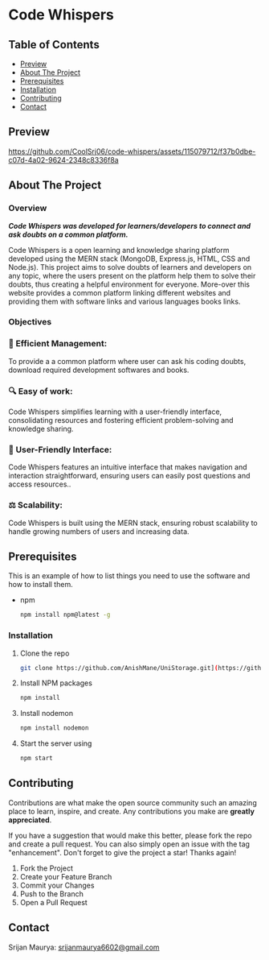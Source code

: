 # Code Whispers

## Table of Contents
- [Preview](#preview)
- [About The Project](#about-the-project)
- [Prerequisites](#prerequisites)
- [Installation](#installation)
- [Contributing](#contributing)
- [Contact](#contact)

## Preview

https://github.com/CoolSrj06/code-whispers/assets/115079712/f37b0dbe-c07d-4a02-9624-2348c8336f8a

## About The Project
### Overview

***Code Whispers was developed for learners/developers to connect and ask doubts on a common platform.***


Code Whispers is a open learning and knowledge sharing platform developed using the MERN stack (MongoDB, Express.js, HTML, CSS and Node.js). This project aims to solve doubts of learners and developers on any topic, where the users present on the platform help them to solve their doubts, thus creating a helpful environment for everyone. More-over this website provides a common platform linking different websites and providing them with software links and various languages books links.

### Objectives
### 🚀 Efficient Management: 
To provide a a common platform where user can ask his coding doubts, download required development softwares and books.
### 🔍 Easy of work: 
Code Whispers simplifies learning with a user-friendly interface, consolidating resources and fostering efficient problem-solving and knowledge sharing.
### 🎨 User-Friendly Interface: 
Code Whispers features an intuitive interface that makes navigation and interaction straightforward, ensuring users can easily post questions and access resources..
### ⚖️ Scalability: 
Code Whispers is built using the MERN stack, ensuring robust scalability to handle growing numbers of users and increasing data.

## Prerequisites
This is an example of how to list things you need to use the software and how to install them.
- npm
  ```sh
  npm install npm@latest -g


### Installation

1. Clone the repo
   ```sh
   git clone https://github.com/AnishMane/UniStorage.git](https://github.com/CoolSrj06/code-whispers.git
   ```
2. Install NPM packages
   ```sh
   npm install
   ```
3. Install nodemon  
   ```sh
   npm install nodemon
   ```
4. Start the server using
   ```sh
   npm start
   ```


<!-- CONTRIBUTING -->
## Contributing

Contributions are what make the open source community such an amazing place to learn, inspire, and create. Any contributions you make are **greatly appreciated**.

If you have a suggestion that would make this better, please fork the repo and create a pull request. You can also simply open an issue with the tag "enhancement".
Don't forget to give the project a star! Thanks again!

1. Fork the Project
2. Create your Feature Branch
3. Commit your Changes
4. Push to the Branch
5. Open a Pull Request



<!-- CONTACT -->
## Contact

Srijan Maurya: srijanmaurya6602@gmail.com
